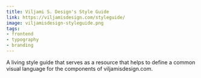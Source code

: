 ```yaml
---
title: Viljami S. Design's Style Guide
link: https://viljamisdesign.com/styleguide/
image: viljamisdesign-styleguide.png
tags:
- frontend
- typography
- branding
---
```

A living style guide that serves as a resource that helps to define a common visual language for the components of viljamisdesign.com.
